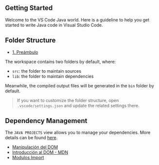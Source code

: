 ## Getting Started

Welcome to the VS Code Java world. Here is a guideline to help you get started to write Java code in Visual Studio Code.

## Folder Structure
* [1. Preámbulo](#1-preámbulo)

The workspace contains two folders by default, where:

- `src`: the folder to maintain sources
- `lib`: the folder to maintain dependencies

Meanwhile, the compiled output files will be generated in the `bin` folder by default.

> If you want to customize the folder structure, open `.vscode/settings.json` and update the related settings there.

## Dependency Management

The `JAVA PROJECTS` view allows you to manage your dependencies. More details can be found [here](https://github.com/microsoft/vscode-java-dependency#manage-dependencies).

* [Manipulación del DOM](https://curriculum.laboratoria.la/es/topics/browser/02-dom/03-1-dom-methods-selection)
* [Introducción al DOM - MDN](https://developer.mozilla.org/es/docs/Web/API/Document_Object_Model/Introduction)
* [Modulos Import](https://developer.mozilla.org/es/docs/Web/JavaScript/Referencia/Sentencias/impo)